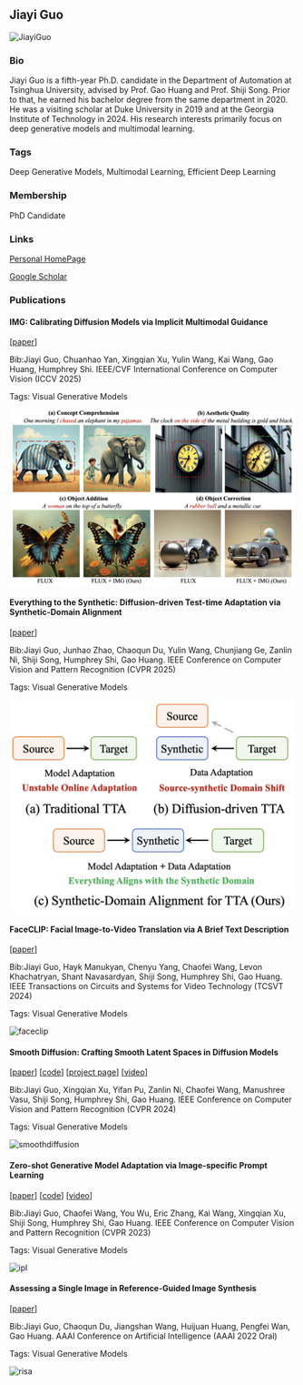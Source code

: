 ## Jiayi Guo
![JiayiGuo](./assets/avatar.jpeg)

### Bio

Jiayi Guo is a fifth-year Ph.D. candidate in the Department of Automation at Tsinghua University, advised by Prof. Gao Huang and Prof. Shiji Song. Prior to that, he earned his bachelor degree from the same department in 2020. He was a visiting scholar at Duke University in 2019 and at the Georgia Institute of Technology in 2024. His research interests primarily focus on deep generative models and multimodal learning. 

### Tags
Deep Generative Models, Multimodal Learning, Efficient Deep Learning

### Membership
PhD Candidate

### Links

<a href="https://jiayiguo.net/">Personal HomePage</a>

<a href="https://scholar.google.com/citations?user=2p6GCEEAAAAJ&hl=en">Google Scholar</a>

### Publications
#### IMG: Calibrating Diffusion Models via Implicit Multimodal Guidance
[<a href="https://openreview.net/forum?id=pgzP8qa7YE&referrer=%5BAuthor%20Console%5D(%2Fgroup%3Fid%3Dthecvf.com%2FICCV%2F2025%2FConference%2FAuthors%23your-submissions)">paper</a>]

Bib:Jiayi Guo, Chuanhao Yan, Xingqian Xu, Yulin Wang, Kai Wang, Gao Huang, Humphrey Shi.
IEEE/CVF International Conference on Computer Vision (ICCV 2025)

Tags: Visual Generative Models

![faceclip](./assets/img.png)

#### Everything to the Synthetic: Diffusion-driven Test-time Adaptation via Synthetic-Domain Alignment
[<a href="https://arxiv.org/pdf/2406.04295">paper</a>]

Bib:Jiayi Guo, Junhao Zhao, Chaoqun Du, Yulin Wang, Chunjiang Ge, Zanlin Ni, Shiji Song, Humphrey Shi, Gao Huang.
IEEE Conference on Computer Vision and Pattern Recognition (CVPR 2025)

Tags: Visual Generative Models

![faceclip](./assets/sda.png)

#### FaceCLIP: Facial Image-to-Video Translation via A Brief Text Description
[<a href="https://arxiv.org/pdf/2304.03119.pdf">paper</a>]

Bib:Jiayi Guo, Hayk Manukyan, Chenyu Yang, Chaofei Wang, Levon Khachatryan, Shant Navasardyan, Shiji Song, Humphrey Shi, Gao Huang.
IEEE Transactions on Circuits and Systems for Video Technology (TCSVT 2024)

Tags: Visual Generative Models

![faceclip](./assets/faceclip.png)

#### Smooth Diffusion: Crafting Smooth Latent Spaces in Diffusion Models
[<a href="https://arxiv.org/pdf/2312.04410.pdf">paper</a>]
[<a href="https://github.com/SHI-Labs/Smooth-Diffusion">code</a>]
[<a href="https://shi-labs.github.io/Smooth-Diffusion/">project page</a>]
[<a href="https://www.youtube.com/watch?v=Cr53NZ43nrM">video</a>]

Bib:Jiayi Guo, Xingqian Xu, Yifan Pu, Zanlin Ni, Chaofei Wang, Manushree Vasu, Shiji Song, Humphrey Shi, Gao Huang.
IEEE Conference on Computer Vision and Pattern Recognition (CVPR 2024)

Tags: Visual Generative Models

![smoothdiffusion](./assets/smd.gif)

#### Zero-shot Generative Model Adaptation via Image-specific Prompt Learning
[<a href="https://arxiv.org/pdf/2304.03119.pdf">paper</a>]
[<a href="https://github.com/Picsart-AI-Research/IPL-Zero-Shot-Generative-Model-Adaptation">code</a>]
[<a href="https://www.youtube.com/watch?v=vw9-C3Sz5nM">video</a>]

Bib:Jiayi Guo, Chaofei Wang, You Wu, Eric Zhang, Kai Wang, Xingqian Xu, Shiji Song, Humphrey Shi, Gao Huang.
IEEE Conference on Computer Vision and Pattern Recognition (CVPR 2023)

Tags: Visual Generative Models

![ipl](./assets/ipl.png)

#### Assessing a Single Image in Reference-Guided Image Synthesis
[<a href="https://arxiv.org/pdf/2112.04163.pdf">paper</a>]

Bib:Jiayi Guo, Chaoqun Du, Jiangshan Wang, Huijuan Huang, Pengfei Wan, Gao Huang.
AAAI Conference on Artificial Intelligence (AAAI 2022 Oral)

Tags: Visual Generative Models

![risa](./assets/risa.png)


